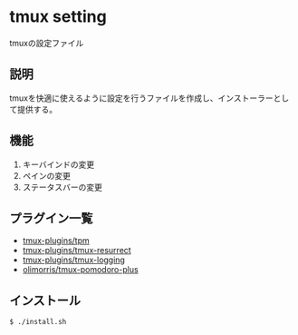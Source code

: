# tmux setting
tmuxの設定ファイル

## 説明
tmuxを快適に使えるように設定を行うファイルを作成し、インストーラーとして提供する。

## 機能
1. キーバインドの変更
2. ペインの変更
3. ステータスバーの変更

## プラグイン一覧
* [tmux-plugins/tpm](https://github.com/tmux-plugins/tpm)
* [tmux-plugins/tmux-resurrect](https://github.com/tmux-plugins/tmux-resurrect)
* [tmux-plugins/tmux-logging](https://github.com/tmux-plugins/tmux-logging)
* [olimorris/tmux-pomodoro-plus](https://github.com/olimorris/tmux-pomodoro-plus)

## インストール
```bash
$ ./install.sh
```
